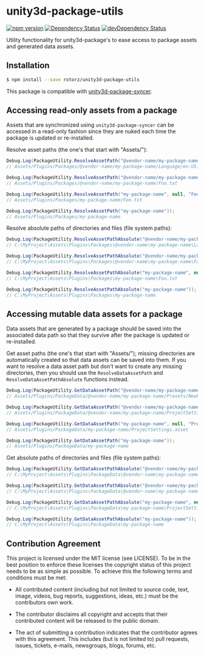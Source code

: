 # unity3d-package-utils

[![npm version](https://badge.fury.io/js/unity3d-package-utils.svg)](https://badge.fury.io/js/unity3d-package-utils)
[![Dependency Status](https://david-dm.org/rotorz/unity3d-package-utils.svg)](https://david-dm.org/rotorz/unity3d-package-utils)
[![devDependency Status](https://david-dm.org/rotorz/unity3d-package-utils/dev-status.svg)](https://david-dm.org/rotorz/unity3d-package-utils#info=devDependencies)

Utility functionality for unity3d-package's to ease access to package assets and generated
data assets.


## Installation

```sh
$ npm install --save rotorz/unity3d-package-utils
```

This package is compatible with [unity3d-package-syncer](https://github.com/rotorz/unity3d-package-syncer).


## Accessing read-only assets from a package

Assets that are synchronized using `unity3d-package-syncer` can be accessed in a read-only
fashion since they are nuked each time the package is updated or re-installed.

Resolve asset paths (the one's that start with "Assets/"):

```csharp
Debug.Log(PackageUtility.ResolveAssetPath("@vendor-name/my-package-name", "Language", "en-US.txt"));
// Assets/Plugins/Packages/@vendor-name/my-package-name/Language/en-US.txt

Debug.Log(PackageUtility.ResolveAssetPath("@vendor-name/my-package-name", null, "Foo.txt"));
// Assets/Plugins/Packages/@vendor-name/my-package-name/Foo.txt

Debug.Log(PackageUtility.ResolveAssetPath("my-package-name", null, "Foo.txt"));
// Assets/Plugins/Packages/my-package-name/Foo.txt

Debug.Log(PackageUtility.ResolveAssetPath("my-package-name"));
// Assets/Plugins/Packages/my-package-name
```

Resolve absolute paths of directories and files (file system paths):

```csharp
Debug.Log(PackageUtility.ResolveAssetPathAbsolute("@vendor-name/my-package-name", "Language", "en-US.txt"));
// C:\MyProject\Assets\Plugins\Packages\@vendor-name\my-package-name\Language\en-US.txt

Debug.Log(PackageUtility.ResolveAssetPathAbsolute("@vendor-name/my-package-name", null, "Foo.txt"));
// C:\MyProject\Assets\Plugins\Packages\@vendor-name\my-package-name\Foo.txt

Debug.Log(PackageUtility.ResolveAssetPathAbsolute("my-package-name", null, "Foo.txt"));
// C:\MyProject\Assets\Plugins\Packages\my-package-name\Foo.txt

Debug.Log(PackageUtility.ResolveAssetPathAbsolute("my-package-name"));
// C:\MyProject\Assets\Plugins\Packages\my-package-name
```


## Accessing mutable data assets for a package

Data assets that are generated by a package should be saved into the associated data path
so that they survive after the package is updated or re-installed.

Get asset paths (the one's that start with "Assets/"); missing directories are
automatically created so that data assets can be saved into them. If you want to resolve a
data asset path but don't want to create any missing directories, then you should use the
`ResolveDataAssetPath` and `ResolveDataAssetPathAbsolute` functions instead.

```csharp
Debug.Log(PackageUtility.GetDataAssetPath("@vendor-name/my-package-name", "Presets", "NewPreset.asset"));
// Assets/Plugins/PackageData/@vendor-name/my-package-name/Presets/NewPreset.asset

Debug.Log(PackageUtility.GetDataAssetPath("@vendor-name/my-package-name", null, "ProjectSettings.asset"));
// Assets/Plugins/PackageData/@vendor-name/my-package-name/ProjectSettings.asset

Debug.Log(PackageUtility.GetDataAssetPath("my-package-name", null, "ProjectSettings.asset"));
// Assets/Plugins/PackageData/my-package-name/ProjectSettings.asset

Debug.Log(PackageUtility.GetDataAssetPath("my-package-name"));
// Assets/Plugins/PackageData/my-package-name
```

Get absolute paths of directories and files (file system paths):

```csharp
Debug.Log(PackageUtility.GetDataAssetPathAbsolute("@vendor-name/my-package-name", "Presets", "NewPreset.asset"));
// C:\MyProject\Assets\Plugins\PackageData\@vendor-name\my-package-name\Presets\NewPreset.asset

Debug.Log(PackageUtility.GetDataAssetPathAbsolute("@vendor-name/my-package-name", null, "ProjectSettings.asset"));
// C:\MyProject\Assets\Plugins\PackageData\@vendor-name\my-package-name\ProjectSettings.asset

Debug.Log(PackageUtility.GetDataAssetPathAbsolute("my-package-name", null, "ProjectSettings.asset"));
// C:\MyProject\Assets\Plugins\PackageData\my-package-name\ProjectSettings.asset

Debug.Log(PackageUtility.GetDataAssetPathAbsolute("my-package-name"));
// C:\MyProject\Assets\Plugins\PackageData\my-package-name
```


## Contribution Agreement

This project is licensed under the MIT license (see LICENSE). To be in the best
position to enforce these licenses the copyright status of this project needs to
be as simple as possible. To achieve this the following terms and conditions
must be met:

- All contributed content (including but not limited to source code, text,
  image, videos, bug reports, suggestions, ideas, etc.) must be the
  contributors own work.

- The contributor disclaims all copyright and accepts that their contributed
  content will be released to the public domain.

- The act of submitting a contribution indicates that the contributor agrees
  with this agreement. This includes (but is not limited to) pull requests, issues,
  tickets, e-mails, newsgroups, blogs, forums, etc.
